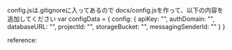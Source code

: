 config.jsは.gitignoreに入ってあるので
docs/config.jsを作って、以下の内容を追加してください
var configData = {
    config: {
        apiKey: "",
        authDomain: "",
        databaseURL: "",
        projectId: "",
        storageBucket: "",
        messagingSenderId: ""
    }
}

reference: